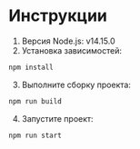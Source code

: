 # Инструкции

1. Версия Node.js: v14.15.0
2. Установка зависимостей:
```bash
npm install
```
3. Выполните сборку проекта:
```bash
npm run build
```
4. Запустите проект:
```bash
npm run start
```
